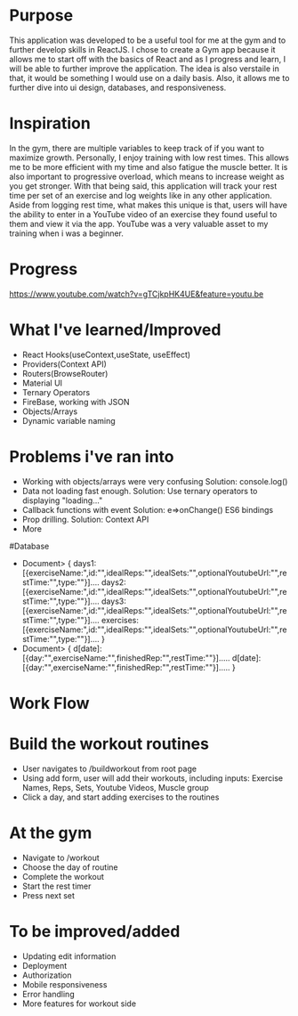 # Purpose
This application was developed to be a useful tool for me at the gym and to further develop skills in ReactJS. I chose to create a Gym app because it allows me to start off with the basics of React and as I progress and learn, I will be able to further improve the application. The idea is also verstaile in that, it would be something I would use on a daily basis. Also, it allows me to further dive into ui design, databases, and responsiveness.

# Inspiration
In the gym, there are multiple variables to keep track of if you want to maximize growth. Personally, I enjoy training with low rest times. This allows me to be more efficient with my time and also fatigue the muscle better. It is also important to progressive overload, which means to increase weight as you get stronger. With that being said, this application will track your rest time per set of an exercise and log weights like in any other application. Aside from logging rest time, what makes this unique is that, users will have the ability to enter in a YouTube video of an exercise they found useful to them and view it via the app. YouTube was a very valuable asset to my training when i was a beginner.

# Progress
https://www.youtube.com/watch?v=gTCjkpHK4UE&feature=youtu.be

# What I've learned/Improved
* React Hooks(useContext,useState, useEffect)
* Providers(Context API)
* Routers(BrowseRouter)
* Material UI
* Ternary Operators
* FireBase, working with JSON
* Objects/Arrays
* Dynamic variable naming

# Problems i've ran into
* Working with objects/arrays were very confusing Solution: console.log()
* Data not loading fast enough. Solution: Use ternary operators to displaying "loading..."
* Callback functions with event Solution: e=>onChange() ES6 bindings
* Prop drilling. Solution: Context API
* More

#Database
* Document>
{
  days1:[{exerciseName:",id:"",idealReps:"",idealSets:"",optionalYoutubeUrl:"",restTime:"",type:""}]....
  days2:[{exerciseName:",id:"",idealReps:"",idealSets:"",optionalYoutubeUrl:"",restTime:"",type:""}]....
  days3:[{exerciseName:",id:"",idealReps:"",idealSets:"",optionalYoutubeUrl:"",restTime:"",type:""}]....
  exercises:[{exerciseName:",id:"",idealReps:"",idealSets:"",optionalYoutubeUrl:"",restTime:"",type:""}]....
}
* Document>
{
  d[date]:[{day:"",exerciseName:"",finishedRep:"",restTime:""}].....
  d[date]:[{day:"",exerciseName:"",finishedRep:"",restTime:""}].....
}

# Work Flow
# Build the workout routines
* User navigates to /buildworkout from root page
* Using add form, user will add their workouts, including inputs: Exercise Names, Reps, Sets, Youtube Videos, Muscle group
* Click a day, and start adding exercises to the routines
# At the gym
* Navigate to /workout
* Choose the day of routine
* Complete the workout
* Start the rest timer
* Press next set 

# To be improved/added
* Updating edit information
* Deployment
* Authorization
* Mobile responsiveness
* Error handling
* More features for workout side

